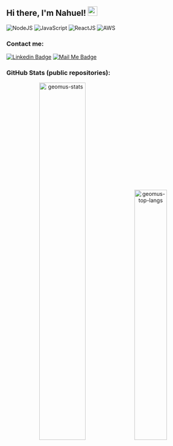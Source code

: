 ## Hi there, I'm Nahuel! <img src="https://media.giphy.com/media/hvRJCLFzcasrR4ia7z/giphy.gif" width="25px">
<img alt="NodeJS" src="https://img.shields.io/badge/Node.js-43853D?style=for-the-badge&logo=node.js&logoColor=white"/> <img alt="JavaScript" src="https://img.shields.io/badge/JavaScript-323330?style=for-the-badge&logo=javascript&logoColor=F7DF1E"/> <img alt="ReactJS" src="https://img.shields.io/badge/React-20232A?style=for-the-badge&logo=react&logoColor=61DAFBe"/> 	<img alt="AWS" src="https://img.shields.io/badge/AWS-232F3E?style=for-the-badge&logo=amazon-aws&logoColor=ff9900"/>

### Contact me:
[![Linkedin Badge](https://img.shields.io/badge/-LinkedIn-0e76a8?style=flat-square&logo=Linkedin&logoColor=white)](https://www.linkedin.com/in/nahueldaneri/?locale=en_US)
[![Mail Me Badge](https://img.shields.io/badge/-Mail-0088cc?style=flat-square&logo=Mail.Ru&logoColor=white)](mailTo:nahuel.daneri@outlook.com)

### GitHub Stats (public repositories):
<p align="middle">
<img alt="geomus-stats" src="https://github-readme-stats.vercel.app/api?username=geomus&show_icons=true&hide_border=true&&count_private=true&include_all_commits=true&theme=blue-green" width="49%"></img> <img alt="geomus-top-langs" src="https://github-readme-stats.vercel.app/api/top-langs/?username=geomus&show_icons=true&langs_count=8&hide=shell&hide_border=true&layout=compact&theme=blue-green" width="41%"></img> 
</p>
